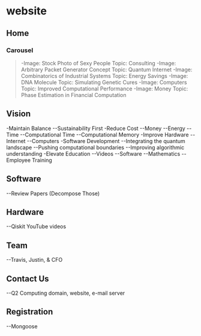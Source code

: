 # website
## Home
### Carousel
> -Image: Stock Photo of Sexy People Topic: Consulting
> -Image: Arbitrary Packet Generator Concept Topic: Quantum Internet
> -Image: Combinatorics of Industrial Systems Topic: Energy Savings
> -Image: DNA Molecule Topic: Simulating Genetic Cures
> -Image: Computers Topic: Improved Computational Performance
> -Image: Money Topic: Phase Estimation in Financial Computation
## Vision
 -Maintain Balance
 --Sustainability First
 -Reduce Cost
 --Money
 --Energy
 --Time
 --Computational Time
 --Computational Memory
 -Improve Hardware
 --Internet
 --Computers
 -Software Development
 --Integrating the quantum landscape
 --Pushing computational boundaries
 --Improving algorithmic understanding
 -Elevate Education
 --Videos
 --Software
 --Mathematics
 --Employee Training
## Software
 --Review Papers (Decompose Those)
## Hardware
 --Qiskit YouTube videos
## Team
 --Travis, Justin, & CFO
## Contact Us
 --Q2 Computing domain, website, e-mail server
## Registration
 --Mongoose
